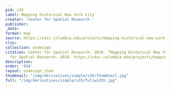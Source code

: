```yaml
---
pid: s35
label: Mapping Historical New York City
creator: 'Center for Spatial Research '
publisher:
_date:
format: map
source: https://c4sr.columbia.edu/projects/mapping-historical-new-york-city
clio:
collection: undesign
citation: Center for Spatial Research. 2018. “Mapping Historical New York City.” Center
  for Spatial Research. 2018. https://c4sr.columbia.edu/projects/mapping-historical-new-york-city.
description:
order: '034'
layout: undesign_item
thumbnail: "/img/derivatives/simple/s35/thumbnail.jpg"
full: "/img/derivatives/simple/s35/fullwidth.jpg"
---
```

